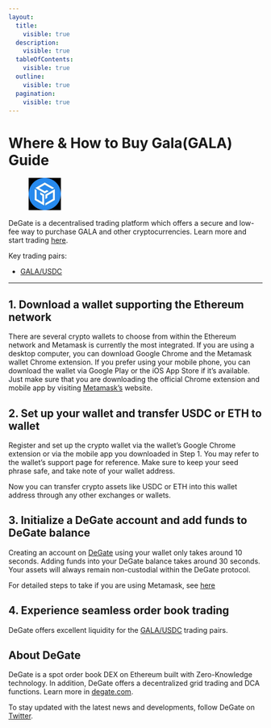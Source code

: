 ```yaml
---
layout:
  title:
    visible: true
  description:
    visible: true
  tableOfContents:
    visible: true
  outline:
    visible: true
  pagination:
    visible: true
---
```


# Where & How to Buy Gala(GALA) Guide

<figure><img src="../images/gala_0xd1d2eb1b1e90b638588728b4130137d262c87cae1716284746394.jpg" alt="GALA" width="64"><figcaption></figcaption></figure>

DeGate is a decentralised trading platform which offers a secure and low-fee way to purchase GALA and other cryptocurrencies. Learn more and start trading [here](https://app.degate.com/trade/USDC/0xd1d2eb1b1e90b638588728b4130137d262c87cae?utm_source=howtobuy).&#x20;

Key trading pairs:

* [GALA/USDC](https://app.degate.com/trade/USDC/0xd1d2eb1b1e90b638588728b4130137d262c87cae?utm_source=howtobuy)

***

## 1. Download a wallet supporting the Ethereum network

There are several crypto wallets to choose from within the Ethereum network and Metamask is currently the most integrated. If you are using a desktop computer, you can download Google Chrome and the Metamask wallet Chrome extension. If you prefer using your mobile phone, you can download the wallet via Google Play or the iOS App Store if it’s available. Just make sure that you are downloading the official Chrome extension and mobile app by visiting [Metamask’s](https://metamask.io/) website.

## 2. Set up your wallet and transfer USDC or ETH to wallet

Register and set up the crypto wallet via the wallet’s Google Chrome extension or via the mobile app you downloaded in Step 1. You may refer to the wallet’s support page for reference. Make sure to keep your seed phrase safe, and take note of your wallet address.&#x20;

Now you can transfer crypto assets like USDC or ETH into this wallet address through any other exchanges or wallets.

## 3. Initialize a DeGate account and add funds to DeGate balance

Creating an account on [DeGate](https://app.degate.com/?utm_source=GALA_howtobuy) using your wallet only takes around 10 seconds. Adding funds into your DeGate balance takes around 30 seconds. Your assets will always remain non-custodial within the DeGate protocol.

For detailed steps to take if you are using Metamask, see [here](https://docs.degate.com/v/product_en/main-features/wallet-connectivity/metamask)

## 4. Experience seamless order book trading

DeGate offers excellent liquidity for the [GALA/USDC](https://app.degate.com/trade/USDC/0xd1d2eb1b1e90b638588728b4130137d262c87cae?utm_source=howtobuy) trading pairs.&#x20;

## About DeGate

DeGate is a spot order book DEX on Ethereum built with Zero-Knowledge technology. In addition, DeGate offers a decentralized grid trading and DCA functions.  Learn more in [degate.com](https://degate.com/?utm_source=GALA_howtobuy).

To stay updated with the latest news and developments, follow DeGate on [Twitter](https://twitter.com/degatedex).
